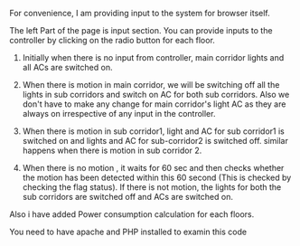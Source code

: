 For convenience, I am providing input to the system for browser itself.

The left Part of the page is input section.
You can provide inputs to the controller by clicking on the radio button for each floor.


1. Initially when there is no input from controller, main corridor lights and all ACs are switched on.

2. When there is motion in main corridor, we will be switching off all the lights in sub corridors and switch on AC for both sub corridors. Also we don't have to make any change for main corridor's light AC as they are always on irrespective of any input in the controller.

3. When there is motion in sub corridor1, light and AC for sub corridor1 is switched on and lights and AC for sub-corridor2 is switched off. similar happens when there is motion in sub corridor 2.

4. When there is no motion , it waits for 60 sec and then checks whether the motion has been detected within this 60 second (This is checked by checking the flag status). If there is not motion, the lights for both the sub corridors are switched off and ACs are switched on.

Also i have added Power consumption calculation for each floors.

You need to have apache and PHP installed to examin this code